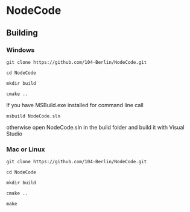 # NodeCode
 
## Building

### Windows

`git clone https://github.com/104-Berlin/NodeCode.git`

`cd NodeCode`

`mkdir build`

`cmake ..`

If you have MSBuild.exe installed for command line call

`msbuild NodeCode.sln`

otherwise open NodeCode.sln in the build folder and build it with Visual Studio

### Mac or Linux

`git clone https://github.com/104-Berlin/NodeCode.git`

`cd NodeCode`

`mkdir build`

`cmake ..`

`make`